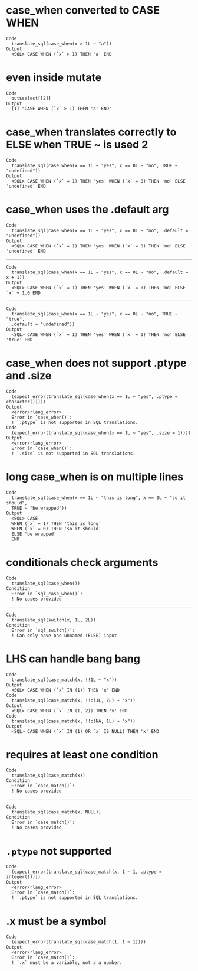 # case_when converted to CASE WHEN

    Code
      translate_sql(case_when(x > 1L ~ "a"))
    Output
      <SQL> CASE WHEN (`x` > 1) THEN 'a' END

# even inside mutate

    Code
      out$select[[2]]
    Output
      [1] "CASE WHEN (`x` > 1) THEN 'a' END"

# case_when translates correctly to ELSE when TRUE ~ is used 2

    Code
      translate_sql(case_when(x == 1L ~ "yes", x == 0L ~ "no", TRUE ~ "undefined"))
    Output
      <SQL> CASE WHEN (`x` = 1) THEN 'yes' WHEN (`x` = 0) THEN 'no' ELSE 'undefined' END

# case_when uses the .default arg

    Code
      translate_sql(case_when(x == 1L ~ "yes", x == 0L ~ "no", .default = "undefined"))
    Output
      <SQL> CASE WHEN (`x` = 1) THEN 'yes' WHEN (`x` = 0) THEN 'no' ELSE 'undefined' END

---

    Code
      translate_sql(case_when(x == 1L ~ "yes", x == 0L ~ "no", .default = x + 1))
    Output
      <SQL> CASE WHEN (`x` = 1) THEN 'yes' WHEN (`x` = 0) THEN 'no' ELSE `x` + 1.0 END

---

    Code
      translate_sql(case_when(x == 1L ~ "yes", x == 0L ~ "no", TRUE ~ "true",
      .default = "undefined"))
    Output
      <SQL> CASE WHEN (`x` = 1) THEN 'yes' WHEN (`x` = 0) THEN 'no' ELSE 'true' END

# case_when does not support .ptype and .size

    Code
      (expect_error(translate_sql(case_when(x == 1L ~ "yes", .ptype = character()))))
    Output
      <error/rlang_error>
      Error in `case_when()`:
      ! `.ptype` is not supported in SQL translations.
    Code
      (expect_error(translate_sql(case_when(x == 1L ~ "yes", .size = 1))))
    Output
      <error/rlang_error>
      Error in `case_when()`:
      ! `.size` is not supported in SQL translations.

# long case_when is on multiple lines

    Code
      translate_sql(case_when(x == 1L ~ "this is long", x == 0L ~ "so it should",
      TRUE ~ "be wrapped"))
    Output
      <SQL> CASE
      WHEN (`x` = 1) THEN 'this is long'
      WHEN (`x` = 0) THEN 'so it should'
      ELSE 'be wrapped'
      END

# conditionals check arguments

    Code
      translate_sql(case_when())
    Condition
      Error in `sql_case_when()`:
      ! No cases provided

---

    Code
      translate_sql(switch(x, 1L, 2L))
    Condition
      Error in `sql_switch()`:
      ! Can only have one unnamed (ELSE) input

# LHS can handle bang bang

    Code
      translate_sql(case_match(x, !!1L ~ "x"))
    Output
      <SQL> CASE WHEN (`x` IN (1)) THEN 'x' END
    Code
      translate_sql(case_match(x, !!c(1L, 2L) ~ "x"))
    Output
      <SQL> CASE WHEN (`x` IN (1, 2)) THEN 'x' END
    Code
      translate_sql(case_match(x, !!c(NA, 1L) ~ "x"))
    Output
      <SQL> CASE WHEN (`x` IN (1) OR `x` IS NULL) THEN 'x' END

# requires at least one condition

    Code
      translate_sql(case_match(x))
    Condition
      Error in `case_match()`:
      ! No cases provided

---

    Code
      translate_sql(case_match(x, NULL))
    Condition
      Error in `case_match()`:
      ! No cases provided

# `.ptype` not supported

    Code
      (expect_error(translate_sql(case_match(x, 1 ~ 1, .ptype = integer()))))
    Output
      <error/rlang_error>
      Error in `case_match()`:
      ! `.ptype` is not supported in SQL translations.

# .x must be a symbol

    Code
      (expect_error(translate_sql(case_match(1, 1 ~ 1))))
    Output
      <error/rlang_error>
      Error in `case_match()`:
      ! `.x` must be a variable, not a a number.

